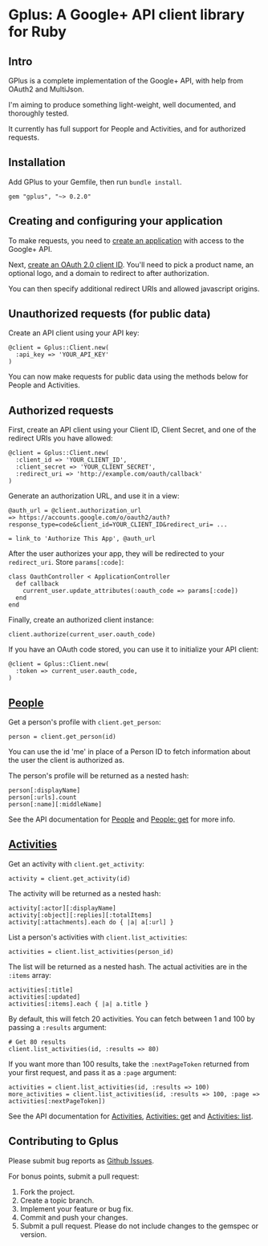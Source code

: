 # Gplus: A Google+ API client library for Ruby

## Intro

GPlus is a complete implementation of the Google+ API, with help from OAuth2 and MultiJson.

I'm aiming to produce something light-weight, well documented, and thoroughly tested.

It currently has full support for People and Activities, and for authorized requests.

## Installation

Add GPlus to your Gemfile, then run `bundle install`.

    gem "gplus", "~> 0.2.0"

## Creating and configuring your application

To make requests, you need to [create an application](https://code.google.com/apis/console) with access to the Google+ API.

Next, [create an OAuth 2.0 client ID](http://code.google.com/apis/console#access). You'll need to pick a product name, an optional logo, and a domain to redirect to after authorization.

You can then specify additional redirect URIs and allowed javascript origins.

## Unauthorized requests (for public data)

Create an API client using your API key:

    @client = Gplus::Client.new(
      :api_key => 'YOUR_API_KEY'
    )

You can now make requests for public data using the methods below for People and Activities.

## Authorized requests

First, create an API client using your Client ID, Client Secret, and one of the redirect URIs you have allowed:

    @client = Gplus::Client.new(
      :client_id => 'YOUR_CLIENT_ID',
      :client_secret => 'YOUR_CLIENT_SECRET',
      :redirect_uri => 'http://example.com/oauth/callback'
    )

Generate an authorization URL, and use it in a view:

    @auth_url = @client.authorization_url
    => https://accounts.google.com/o/oauth2/auth?response_type=code&client_id=YOUR_CLIENT_ID&redirect_uri= ...

    = link_to 'Authorize This App', @auth_url

After the user authorizes your app, they will be redirected to your `redirect_uri`. Store `params[:code]`:

    class OauthController < ApplicationController
      def callback
        current_user.update_attributes(:oauth_code => params[:code])
      end
    end

Finally, create an authorized client instance:

    client.authorize(current_user.oauth_code)

If you have an OAuth code stored, you can use it to initialize your API client:

    @client = Gplus::Client.new(
      :token => current_user.oauth_code,
    )

## [People](http://developers.google.com/+/api/latest/people)

Get a person's profile with `client.get_person`:

    person = client.get_person(id)

You can use the id 'me' in place of a Person ID to fetch information about the user the client is authorized as.

The person's profile will be returned as a nested hash:

    person[:displayName]
    person[:urls].count
    person[:name][:middleName]

See the API documentation for [People](http://developers.google.com/+/api/latest/people) and [People: get](http://developers.google.com/+/api/latest/people/get) for more info.

## [Activities](http://developers.google.com/+/api/latest/activities)

Get an activity with `client.get_activity`:

    activity = client.get_activity(id)

The activity will be returned as a nested hash:

    activity[:actor][:displayName]
    activity[:object][:replies][:totalItems]
    activity[:attachments].each do { |a| a[:url] }

List a person's activities with `client.list_activities`:

    activities = client.list_activities(person_id)

The list will be returned as a nested hash. The actual activities are in the `:items` array:

    activities[:title]
    activities[:updated]
    activities[:items].each { |a| a.title }

By default, this will fetch 20 activities. You can fetch between 1 and 100 by passing a `:results` argument:

    # Get 80 results
    client.list_activities(id, :results => 80)

If you want more than 100 results, take the `:nextPageToken` returned from your first request, and pass it as a `:page` argument:

    activities = client.list_activities(id, :results => 100)
    more_activities = client.list_activities(id, :results => 100, :page => activities[:nextPageToken])

See the API documentation for [Activities](http://developers.google.com/+/api/latest/activities), [Activities: get](http://developers.google.com/+/api/latest/activities/get) and [Activities: list](http://developers.google.com/+/api/latest/activities/list).

## Contributing to Gplus

Please submit bug reports as [Github Issues](https://github.com/nfm/Gplus/issues).

For bonus points, submit a pull request:

1. Fork the project.
2. Create a topic branch.
3. Implement your feature or bug fix.
4. Commit and push your changes.
5. Submit a pull request. Please do not include changes to the gemspec or version.
